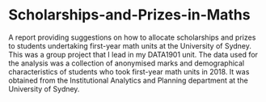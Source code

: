 # Scholarships-and-Prizes-in-Maths

A report providing suggestions on how to allocate scholarships and prizes to students undertaking first-year math units at the University of Sydney. This was a group 
project that I lead in my DATA1901 unit. The data used for the analysis was a collection of anonymised marks and demographical 
characteristics of students who took first-year math units in 2018. It was obtained from the Institutional Analytics and Planning 
department at the University of Sydney.
